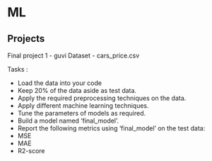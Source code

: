 # ML
## Projects

Final project 1 - guvi
Dataset - cars_price.csv

Tasks :

- Load the data into your code
- Keep 20% of the data aside as test data.
- Apply the required preprocessing techniques on the data.
- Apply different machine learning techniques.
- Tune the parameters of models as required.
- Build a model named ‘final_model’.
- Report the following metrics using ‘final_model’ on the test data:
- MSE
- MAE
- R2-score
